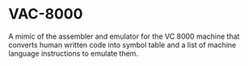 # VAC-8000
A mimic of the assembler and emulator for the VC 8000 machine that converts human written code into symbol table and a list of machine language instructions to emulate them.
